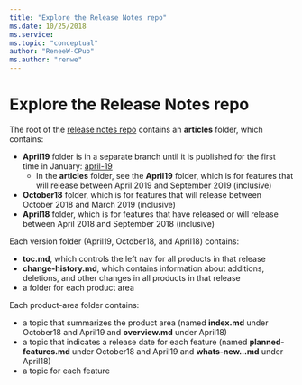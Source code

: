 ```yaml
---
title: "Explore the Release Notes repo"
ms.date: 10/25/2018
ms.service: 
ms.topic: "conceptual"
author: "ReneeW-CPub"
ms.author: "renwe"
---
```

# Explore the Release Notes repo

The root of the [release notes repo](https://github.com/MicrosoftDocs/BusinessApplication-ReleaseNotes) contains an **articles** folder, which contains: 

- **April19** folder is in a separate branch until it is published for the first time in January: [april-19](https://github.com/MicrosoftDocs/BusinessApplication-ReleaseNotes/tree/april-19/articles/April19)
	- In the **articles** folder, see the **April19** folder, which is for features that will release between April 2019 and September 2019 (inclusive)
- **October18** folder, which is for features that will release between October 2018 and March 2019 (inclusive)
- **April18** folder, which is for features that have released or will release between April 2018 and September 2018 (inclusive)

Each version folder (April19, October18, and April18) contains:
- **toc.md**, which controls the left nav for all products in that release
- **change-history.md**, which contains information about additions, deletions, and other changes in all products in that release
- a folder for each product area


Each product-area folder contains:
- a topic that summarizes the product area (named **index.md** under October18 and April19 and **overview.md** under April18)
- a topic that indicates a release date for each feature (named **planned-features.md** under October18 and April19 and **whats-new…md** under April18)
- a topic for each feature

